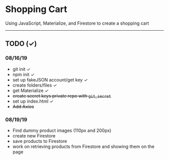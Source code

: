 # Shopping Cart

Using JavaScript, Materialize, and Firestore to create a shopping cart

---
## TODO (&#10003;)
### 08/16/19
- git init &#10003;
- npm init &#10003;
- set up fakeJSON account/get key &#10003;
- create folders/files &#10003;
- get Materialize &#10003;
- ~~create secret keys private repo with `git_secret`~~
- set up index.html &#10003;
- ~~Add Axios~~

### 08/19/19
- Find dummy product images (110px and 200px)
- create new Firestore
- save products to Firestore
- work on retrieving products from Firestore and showing them on the page